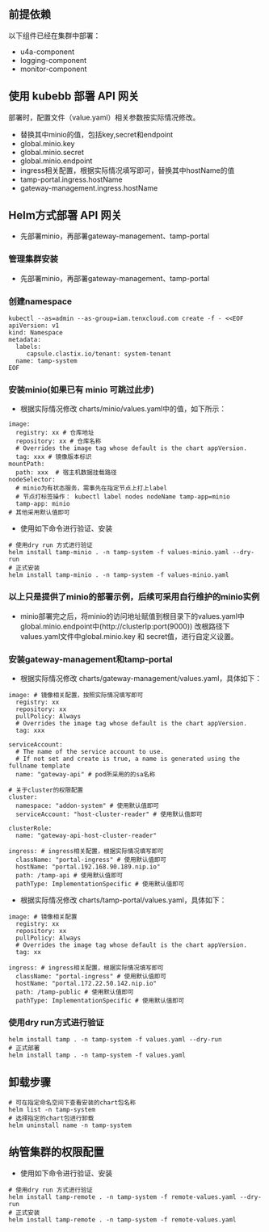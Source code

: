 ## 前提依赖

以下组件已经在集群中部署：

- u4a-component
- logging-component
- monitor-component

## 使用 kubebb 部署 API 网关
部署时，配置文件（value.yaml）相关参数按实际情况修改。
- 替换其中minio的值，包括key,secret和endpoint
-  global.minio.key
-  global.minio.secret
-  global.minio.endpoint
- ingress相关配置，根据实际情况填写即可，替换其中hostName的值
-  tamp-portal.ingress.hostName
-  gateway-management.ingress.hostName
 

## Helm方式部署 API 网关
- 先部署minio，再部署gateway-management、tamp-portal
 
### 管理集群安装
- 先部署minio，再部署gateway-management、tamp-portal

### 创建namespace
```
kubectl --as=admin --as-group=iam.tenxcloud.com create -f - <<EOF
apiVersion: v1
kind: Namespace
metadata:
  labels:
     capsule.clastix.io/tenant: system-tenant
  name: tamp-system
EOF
```
### 安装minio(如果已有 minio 可跳过此步)

- 根据实际情况修改 charts/minio/values.yaml中的值，如下所示：
```
image:
  registry: xx # 仓库地址
  repository: xx # 仓库名称
  # Overrides the image tag whose default is the chart appVersion.
  tag: xxx # 镜像版本标识
mountPath:
  path: xxx  # 宿主机数据挂载路径
nodeSelector:
  # minio为有状态服务，需事先在指定节点上打上label
  # 节点打标签操作： kubectl label nodes nodeName tamp-app=minio
  tamp-app: minio 
# 其他采用默认值即可
```
- 使用如下命令进行验证、安装
```
# 使用dry run 方式进行验证
helm install tamp-minio . -n tamp-system -f values-minio.yaml --dry-run
# 正式安装
helm install tamp-minio . -n tamp-system -f values-minio.yaml
```

### 以上只是提供了minio的部署示例，后续可采用自行维护的minio实例

- minio部署完之后，将minio的访问地址赋值到根目录下的values.yaml中global.minio.endpoint中(http://clusterIp:port(9000))
改根路径下values.yaml文件中global.minio.key 和 secret值，进行自定义设置。



### 安装gateway-management和tamp-portal
- 根据实际情况修改 charts/gateway-management/values.yaml，具体如下：
```
image: # 镜像相关配置，按照实际情况填写即可
  registry: xx
  repository: xx
  pullPolicy: Always
  # Overrides the image tag whose default is the chart appVersion.
  tag: xxx

serviceAccount:
  # The name of the service account to use.
  # If not set and create is true, a name is generated using the fullname template
  name: "gateway-api" # pod所采用的的sa名称

# 关于cluster的权限配置
cluster:
  namespace: "addon-system" # 使用默认值即可
  serviceAccount: "host-cluster-reader" # 使用默认值即可

clusterRole:
  name: "gateway-api-host-cluster-reader"

ingress: # ingress相关配置，根据实际情况填写即可
  className: "portal-ingress" # 使用默认值即可
  hostName: "portal.192.168.90.189.nip.io"
  path: /tamp-api # 使用默认值即可
  pathType: ImplementationSpecific # 使用默认值即可

```
- 根据实际情况修改 charts/tamp-portal/values.yaml，具体如下：
```
image: # 镜像相关配置
  registry: xx
  repository: xx
  pullPolicy: Always
  # Overrides the image tag whose default is the chart appVersion.
  tag: xx

ingress: # ingress相关配置，根据实际情况填写即可
  className: "portal-ingress" # 使用默认值即可
  hostName: "portal.172.22.50.142.nip.io"
  path: /tamp-public # 使用默认值即可
  pathType: ImplementationSpecific # 使用默认值即可
```

### 使用dry run方式进行验证
```
helm install tamp . -n tamp-system -f values.yaml --dry-run
# 正式部署
helm install tamp . -n tamp-system -f values.yaml
```
## 卸载步骤
```
# 可在指定命名空间下查看安装的chart包名称
helm list -n tamp-system
# 选择指定的chart包进行卸载
helm uninstall name -n tamp-system
```

## 纳管集群的权限配置
- 使用如下命令进行验证、安装
```
# 使用dry run 方式进行验证
helm install tamp-remote . -n tamp-system -f remote-values.yaml --dry-run
# 正式安装
helm install tamp-remote . -n tamp-system -f remote-values.yaml
```
